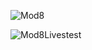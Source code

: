 ![Mod8](https://github.com/Skaditya007/Flutter_RESTAPI_Firebase/assets/95046114/176bd8b3-a1ce-4eac-b74c-4da6adb323ae)


![Mod8Livestest](https://github.com/Skaditya007/Flutter_RESTAPI_Firebase/assets/95046114/5977a51c-8287-4775-8276-1284be3739fc)

